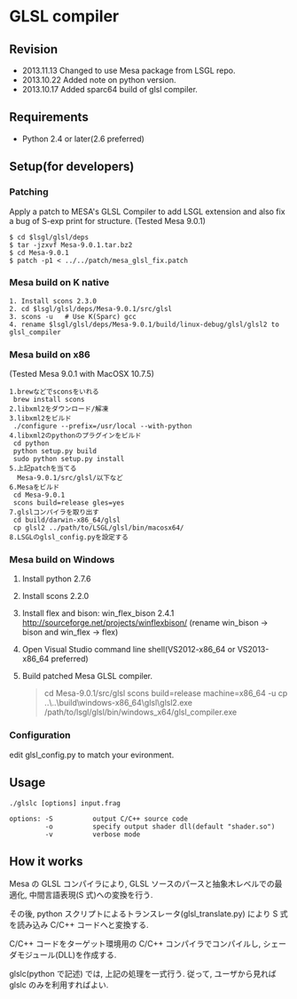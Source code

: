 # GLSL compiler

## Revision

* 2013.11.13  Changed to use Mesa package from LSGL repo.
* 2013.10.22  Added note on python version.
* 2013.10.17  Added sparc64 build of glsl compiler.

## Requirements

* Python 2.4 or later(2.6 preferred)

## Setup(for developers)

### Patching

Apply a patch to MESA's GLSL Compiler to add LSGL extension and also fix a bug of S-exp print for structure.
(Tested Mesa 9.0.1)

    $ cd $lsgl/glsl/deps
    $ tar -jzxvf Mesa-9.0.1.tar.bz2
    $ cd Mesa-9.0.1
    $ patch -p1 < ../../patch/mesa_glsl_fix.patch

### Mesa build on K native

    1. Install scons 2.3.0
    2. cd $lsgl/glsl/deps/Mesa-9.0.1/src/glsl
    3. scons -u   # Use K(Sparc) gcc
    4. rename $lsgl/glsl/deps/Mesa-9.0.1/build/linux-debug/glsl/glsl2 to glsl_compiler
   

### Mesa build on x86
(Tested Mesa 9.0.1 with MacOSX 10.7.5)

    1.brewなどでsconsをいれる
     brew install scons
    2.libxml2をダウンロード/解凍
    3.libxml2をビルド
     ./configure --prefix=/usr/local --with-python
    4.libxml2のpythonのプラグインをビルド
     cd python
     python setup.py build
     sudo python setup.py install
    5.上記patchを当てる
      Mesa-9.0.1/src/glsl/以下など
    6.Mesaをビルド
     cd Mesa-9.0.1
     scons build=release gles=yes
    7.glslコンパイラを取り出す
     cd build/darwin-x86_64/glsl
     cp glsl2 ../path/to/LSGL/glsl/bin/macosx64/
    8.LSGLのglsl_config.pyを設定する

### Mesa build on Windows

1. Install python 2.7.6
2. Install scons 2.2.0
3. Install flex and bison: win_flex_bison 2.4.1 http://sourceforge.net/projects/winflexbison/
  (rename win_bison -> bison and win_flex -> flex)
4. Open Visual Studio command line shell(VS2012-x86_64 or VS2013-x86_64 preferred)
5. Build patched Mesa GLSL compiler.

    > cd Mesa-9.0.1/src/glsl
    > scons build=release machine=x86_64 -u
    > cp ..\\..\\build\\windows-x86_64\\glsl\\glsl2.exe /path/to/lsgl/glsl/bin/windows_x64/glsl_compiler.exe

### Configuration

edit glsl_config.py to match your evironment.

## Usage

    ./glslc [options] input.frag

    options: -S          output C/C++ source code
             -o          specify output shader dll(default "shader.so")
             -v          verbose mode

## How it works

Mesa の GLSL コンパイラにより, GLSL ソースのパースと抽象木レベルでの最適化, 中間言語表現(S 式)への変換を行う.

その後, python スクリプトによるトランスレータ(glsl_translate.py) により S 式を読み込み C/C++ コードへと変換する.

C/C++ コードをターゲット環境用の C/C++ コンパイラでコンパイルし, シェーダモジュール(DLL)を作成する.

glslc(python で記述) では, 上記の処理を一式行う. 従って, ユーザから見れば glslc のみを利用すればよい.

